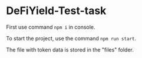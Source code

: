 # DeFiYield-Test-task

 First use command ```npm i``` in console.

To start the project, use the command ```npm run start```.

The file with token data is stored in the "files" folder.

